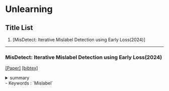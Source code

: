# Unlearning


## Title List

1. [MisDetect: Iterative Mislabel Detection using Early Loss(2024)]


---

### MisDetect: Iterative Mislabel Detection using Early Loss(2024)
[[Paper]](https://dl.acm.org/doi/pdf/10.14778/3648160.3648161)
[[bibtex]](https://dl.acm.org/doi/abs/10.14778/3648160.3648161)
<details><summary>summary</summary><div>
github貼ってあるが404となる
Mislabelの多くの手法が説明されていた
やっぱりMislabelを見つけるのは難しそう
Mislabel ratio20%のCIFAR-10でF1 score 0.8622 
memorizationぽいことを使っている
第1段階
損失が高いやつはラベルが違うと判断している・・・(1)
ついでに早期から損失が最小のインスタンスを使ってダブルチェックしている．・・・(2)
エントロピーを用いてnoisyに適応したと判断して1段階目を停止する
第2段階
上記のどちらにも含まれないやつに対しては2値分類モデルをトレーニングする((1) → -1, (2) → 1)
第2段階では特徴量や2値分類結果も含めてK-NNを用いて分類している？ → K-NNではなくMLPで分類しているかも？2値分類モデルがMLPなだけ?

</div></details> 
- Keywords : `Mislabel` 

